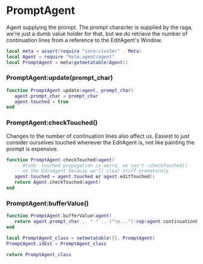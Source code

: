 # PromptAgent

Agent supplying the prompt\. The prompt character is supplied by the raga,
we're just a dumb value holder for that, but we do retrieve the number of
continuation lines from a reference to the EditAgent's Window\.

```lua
local meta = assert(require "core:cluster" . Meta)
local Agent = require "helm:agent/agent"
local PromptAgent = meta(getmetatable(Agent))
```


### PromptAgent:update\(prompt\_char\)

```lua
function PromptAgent.update(agent, prompt_char)
   agent.prompt_char = prompt_char
   agent.touched = true
end
```


### PromptAgent:checkTouched\(\)

Changes to the number of continuation lines also affect us\. Easiest to just
consider ourselves touched whenever the EditAgent is, not like painting the
prompt is expensive\.

```lua
function PromptAgent.checkTouched(agent)
   -- #todo .touched propagation is weird, we can't :checkTouched()
   -- on the EditAgent because we'll clear stuff prematurely
   agent.touched = agent.touched or agent.editTouched()
   return Agent.checkTouched(agent)
end
```


### PromptAgent:bufferValue\(\)

```lua
function PromptAgent.bufferValue(agent)
   return agent.prompt_char .. " " .. ("\n..."):rep(agent.continuationLines())
end
```


```lua
local PromptAgent_class = setmetatable({}, PromptAgent)
PromptAgent.idEst = PromptAgent_class

return PromptAgent_class
```